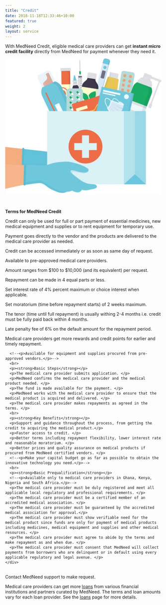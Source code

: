 ```yaml
---
title: "Credit"
date: 2018-11-18T12:33:46+10:00
featured: true
weight: 2
layout: service
---
```


With MedNeed Credit, eligible medical care providers can get **instant micro credit facility** directly from MedNeed for payment whenever they need it.

![Some medicines](/images/illustrations/hand-drugs.jpg)


   <div>
      <br>
      <p><strong>Terms for MedNeed Credit </strong></p>
      <p>Credit can only be used for full or part payment of essential medicines, new medical equipment and supplies or to rent equipment for temporary use.</p>
      <p>Payment goes directly to the vendor and the products are delivered to the medical care provider as needed.</p>
      <p>Credit can be accessed immediately or as soon as same day of request.</p>
      <p>Available to pre-approved medical care providers.</p>
      <p>Amount ranges from $100 to $10,000 (and its equivalent) per request.</p>
      <p>Repayment can be made in 4 equal parts or less.</p>
      <p>Set interest rate of 4% percent maximum or choice interest when applicable.</p>
      <p>Set moratorium (time before repayment starts) of 2 weeks maximum.</p>
      <p>The tenor (time until full repayment) is usually withing 2-4 months i.e. credit must be fully paid back within 4 months.</p>
      <p>Late penalty fee of 6% on the default amount for the repayment period.</p>
      <p>Medical care providers get more rewards and credit points for earlier and timely repayment.</p>
      
      <!--<p>Available for equipment and supplies procured from pre-approved vendors.</p>-->
      <br>
      <p><strong>Basic Steps</strong></p>
      <p>The medical care provider submits application. </p>
      <p>MedNeed confirms the medical care provider and the medical product needed. </p>
      <p>The fund is made available for the payment. </p>
      <p>MedNeed works with the medical care provider to ensure that the medical product is acquired and delivered. </p>
      <p>The medical care provider makes repayments as agreed in the terms. </p>
      <br>
      <p><strong>Key Benefits</strong></p>
      <p>Support and guidance throughout the process, from getting the credit to acquiring the medical product.</p>
      <p>Faster access to credit. </p>
      <p>Better terms including repayment flexibility, lower interest rate and reasonable moratorium. </p>
      <p>Better prices and quality assurance on medical products if procured from MedNeed certified vendors. </p>
      <!--<p>Make your capital budget go as far as possible to obtain the innovative technology you need.</p>-->
      <br>
      <p><strong>Basic Prequalification</strong></p> 
      <!--<p>Available only to medical care providers in Ghana, Kenya, Nigeria and South Africa.</p>-->
      <p>The medical care provider must be duly registered and meet all applicable local regulatory and professional requirements. </p>
      <p>The medical care provider must be a certified member of an accredited medical association. </p>
      <p>The medical care provider must be guaranteed by the accredited medical association for approval.</p>
      <p>The medical care provider must show verifiable need for the medical product since funds are only for payment of medical products including medicines, medical equipment and supplies and other medical resources. </p>
      <p>The medical care provider must agree to abide by the terms and make repayment as and when due. </p>
      <p>The medical care provider must consent that MedNeed will collect payments from borrowers who are delinquent or in default using every applicable regulatory and legal avenue. </p>
    </div>

<br>
Contact MedNeed support to make request.
<br>

Medical care providers can get more <a href="/services/loans">loans</a> from various financial institutions and partners curated by MedNeed. The terms and loan amounts vary for each loan provider. See the <a href="/services/loans">loans</a> page for more details. 
